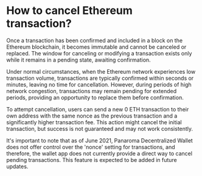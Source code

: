 # How to cancel Ethereum transaction?

Once a transaction has been confirmed and included in a block on the Ethereum blockchain, it becomes immutable and cannot be canceled or replaced. The window for canceling or modifying a transaction exists only while it remains in a pending state, awaiting confirmation.

Under normal circumstances, when the Ethereum network experiences low transaction volume, transactions are typically confirmed within seconds or minutes, leaving no time for cancellation. However, during periods of high network congestion, transactions may remain pending for extended periods, providing an opportunity to replace them before confirmation.

To attempt cancellation, users can send a new 0 ETH transaction to their own address with the same nonce as the previous transaction and a significantly higher transaction fee. This action might cancel the initial transaction, but success is not guaranteed and may not work consistently.

It's important to note that as of June 2021,  Panaroma Decentralized Wallet does not offer control over the 'nonce' setting for transactions, and therefore, the wallet app does not currently provide a direct way to cancel pending transactions. This feature is expected to be added in future updates.
